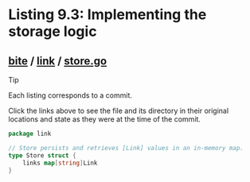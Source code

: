 # Listing 9.3: Implementing the storage logic

## [bite](https://github.com/inancgumus/gobyexample/blob/a91b722b336c6353386ff14bf1c90f9a8ea46d2f/bite) / [link](https://github.com/inancgumus/gobyexample/blob/a91b722b336c6353386ff14bf1c90f9a8ea46d2f/bite/link) / [store.go](https://github.com/inancgumus/gobyexample/blob/a91b722b336c6353386ff14bf1c90f9a8ea46d2f/bite/link/store.go)

> [!TIP]
> Each listing corresponds to a commit.
>
> Click the links above to see the file and its directory in their original locations and state as they were at the time of the commit.

```go
package link

// Store persists and retrieves [Link] values in an in-memory map.
type Store struct {
	links map[string]Link
}
```

